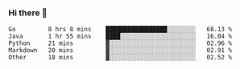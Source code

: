 ### Hi there 👋

<!--
**yeya24/yeya24** is a ✨ _special_ ✨ repository because its `README.md` (this file) appears on your GitHub profile.

Here are some ideas to get you started:

- 🔭 I’m currently working on ...
- 🌱 I’m currently learning ...
- 👯 I’m looking to collaborate on ...
- 🤔 I’m looking for help with ...
- 💬 Ask me about ...
- 📫 How to reach me: ...
- 😄 Pronouns: ...
- ⚡ Fun fact: ...
-->

<!--START_SECTION:waka-->
```text
Go         8 hrs 8 mins    █████████████████░░░░░░░░   68.13 % 
Java       1 hr 55 mins    ████░░░░░░░░░░░░░░░░░░░░░   16.04 % 
Python     21 mins         ▓░░░░░░░░░░░░░░░░░░░░░░░░   02.96 % 
Markdown   20 mins         ▓░░░░░░░░░░░░░░░░░░░░░░░░   02.91 % 
Other      18 mins         ▓░░░░░░░░░░░░░░░░░░░░░░░░   02.52 % 
```
<!--END_SECTION:waka-->
